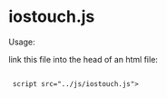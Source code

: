 # iostouch.js

Usage:

link this file into the head of an html file:  

<code>
 script src="../js/iostouch.js"></script>

